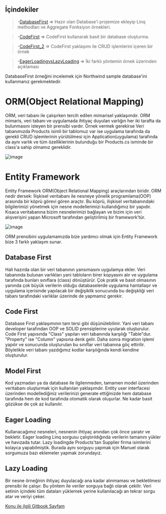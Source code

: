 ## İçindekiler
>-[DatabaseFirst](https://github.com/MesutGzl/DataAccessRepo/tree/master/DatabaseFirst) => Hazır olan Database'i projemize ekleyip Linq methodları ve Aggregate Fonksiyon örnekleri.

>-[CodeFirst](https://github.com/MesutGzl/DataAccessRepo/tree/master/CodeFirst) => CodeFirst kullanarak basit bir database oluşturma.

>-[CodeFirst_2](https://github.com/MesutGzl/DataAccessRepo/tree/master/CodeFirst_2) => CodeFirst yaklaşımı ile CRUD işlemlerini içeren bir örnek

>-[EagerLoadingvsLazyLoading](https://github.com/MesutGzl/DataAccessRepo/tree/master/LazyLoadingvsEagerLoading) => İki farklı yöntemin örnek üzerinden açıklaması


DatabaseFirst örneğini incelemek için Northwind sample database'ini kullanmanız gerekmektedir.

# ORM(Object Relational Mapping)
  ORM, veri tabanı ile çalışırken tercih edilen mimarisel yaklaşımdır. ORM mimaris, veri tabanı ve uygulamada ihtiyaç duyulan varlığın her iki tarafta da bulunmasını isteyen bir prensibi vardır. Örnek vermek gerekirse Veri tabanımızda Products  isimli bir tablomuz var ise uygulama tarafında da gerekli CRUD işlemlerinin yürütülmesi için Application(uygulama) tarafında da aynı varlık ve tüm özelliklerinin bulunduğu bir Products.cs isminde bir class'a sahip olmamız gereklidir. 

![image](https://user-images.githubusercontent.com/71979276/113429724-ac259180-93e1-11eb-921b-b8694e81ad16.png)


# Entity Framework
Entity Framework ORM(Object Relational Mapping) araçlarından biridir. ORM nedir dersek: İlişkisel veritabanı ile nesneye yönelik programlama(OOP) arasında bir köprü görevi gören araçtır. Bu köprü, ilişkisel veritabanındaki bilgilerimizi yönetmek için nesne modellerimizi kullandığımız bir yapıdır. Kısaca veritabanına bizim nesnelerimizi bağlayan ve bizim için veri alışverişini yapan Microsoft tarafından geliştirilmiş bir framework’tür.

![image](https://user-images.githubusercontent.com/71979276/113428930-5ac8d280-93e0-11eb-959e-fc273d459672.png)

ORM prensibini uygulamamızda bize yardımcı olmak için Entity Framework bize 3 farklı yaklaşım sunar.

## Database First
Hali hazırda olan bir veri tabanının yansımasını uygulamya ekler. Veri tabanında bulunan varlıkları yani tabloların birer kopyasını alır ve uygulama tarafında bunları sınıflara (class) dönüştürür. Çok pratik ve basit olmasının yanında çok büyük verilerin olduğu databaselerde uygulama hantallaşır ve uygulama içerisinde yapılacak bir değişiklik sonucunda bu değişkliği veri tabanı tarafındaki varlıklar üzerinde de yapmamız gerekir.

## Code First
Database First yaklaşımının tam tersi gibi düşünülebilinir. Yani veri tabanı developer tarafından OOP ve SOLID prensiplerine uyularak oluşturulur. Code First yapısında "Class" yapıları veri tabanında karşılığı "Table"dur. "Property" ise "Column" yapısına denk gelir. Daha sonra migration işlemi yapılır ve sonucunda oluşturulan bu sınıflar veri tabanına göç ettirilir. Böylelikle veri tabanı yazdığımız kodlar karşılığında kendi kendine oluşturulur. 

## Model First
Kod yazmadan ya da  database ile ilgilenmeden, tamamen model üzerinden veritabanı oluşturmak için kullanılan yaklaşımdır. Entity user interfacesi üzerinden modellediğiniz verilerinizi generate ettiğinizde hem database tarafında hem de kod tarafında otomatik olarak oluşurlar. Ne kadar basit gözükse de çok az kullanılır.


## Eager Loading
Kullanacağımız nesneleri, nesnenin ihtiyaç anından çok önce yaratır ve bekletir. Eager loading Linq sorgusu çalıştırıldığında verilerin tamanını yükler ve havızada tutar. Lazy loadingde Products'tan Supplier firma isimlerini kolayca yapabilmiştik. Burada aynı sorguyu yapmak için Manuel olarak sorgumuza bazı eklemeler yapmak zorundayız.

## Lazy Loading
Bir nesne örneğinin ihtiyaç duyulacağı ana kadar alınmaması ve bekletilmesi prensibi ile çalışır. Bu yöntem ile veriler sorguya bağlı olarak çekilir. Veri setinin içindeki tüm dataları yüklemek yerine kullanılacağı an tekrar sorgu atar ve veriyi çeker.

[Konu ile ilgili Gitbook Sayfam](https://mesut-guzel.gitbook.io/dataaccess/)
